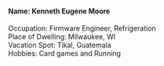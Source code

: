 #### Name: Kenneth Eugene Moore <br>
Occupation: Firmware Engineer, Refrigeration <br>
Place of Dwelling: Milwaukee, WI <br>
Vacation Spot: Tikal, Guatemala <br>
Hobbies: Card games and Running <br>
